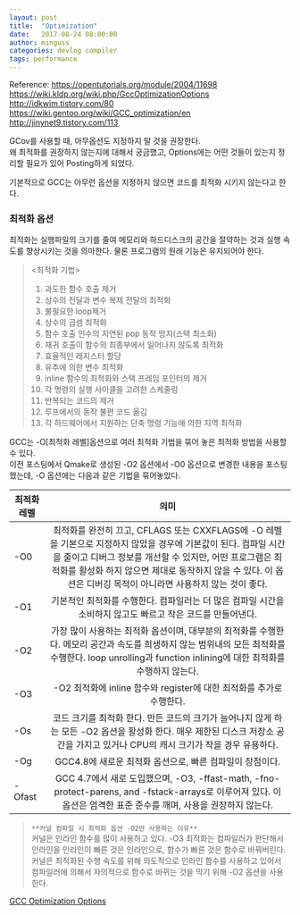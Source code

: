 ```yaml
---
layout: post
title:  "Optimization"
date:   2017-08-24 08:00:00
author: minguss
categories: devlog compiler
tags: performance
---
```



Reference: https://opentutorials.org/module/2004/11698  
https://wiki.kldp.org/wiki.php/GccOptimizationOptions  
http://idkwim.tistory.com/80  
https://wiki.gentoo.org/wiki/GCC_optimization/en  
http://jinynet9.tistory.com/113

GCov를 사용할 때, 아무옵션도 지정하지 말 것을 권장한다.  
왜 최적화를 권장하지 않는지에 대해서 궁금했고, Options에는 어떤 것들이 있는지 정리할 필요가 있어 Posting하게 되었다.  

기본적으로 GCC는 아무런 옵션을 지정하지 않으면 코드를 최적화 시키지 않는다고 한다. 

### 최적화 옵션  
최적화는 실행파일의 크기를 줄여 메모리와 하드디스크의 공간을 절약하는 것과 실행 속도를 향상시키는 것을 의마한다. 물론 프로그램의 원래 기능은 유지되어야 한다.

><최적화 기법>
>1. 과도한 함수 호출 제거
>2. 상수의 전달과 변수 복제 전달의 최적화
>3. 불필요한 loop제거
>1. 상수의 곱셈 최적화
>1. 함수 호출 인수의 지연된 pop 동작 방지(스택 최소화)
>1. 재귀 호출이 함수의 최종부에서 일어나지 않도록 최적화
>1. 효율적인 레지스터 할당
>1. 유추에 의한 변수 최적화
>1. inline 함수의 최적화와 스택 프레임 포인터의 제거
>1. 각 명령의 실행 사이클을 고려한 스케줄링
>1. 반복되는 코드의 제거
>1. 루프에서의 동작 불편 코드 옮김
>1. 각 하드웨어에서 지원하는 단축 명령 기능에 의한 지역 최적화

GCC는 -O[최적화 레벨]옵션으로 여러 최적화 기법을 묶어 놓은 최적화 방법을 사용할 수 있다.  
이전 포스팅에서 Qmake로 생성된 -O2 옵션에서 -O0 옵션으로 변경한 내용을 포스팅 했는데, -O 옵션에는 다음과 같은 기법을 묶어놓았다.



| 최적화 레벨 |                                                                                                                                              의미                                                                                                                                              |
|-------------|:----------------------------------------------------------------------------------------------------------------------------------------------------------------------------------------------------------------------------------------------------------------------------------------------:|
|     -O0     | 최적화를 완전히 끄고, CFLAGS 또는 CXXFLAGS에 -O 레벨을 기본으로 지정하지 않았을 경우에 기본값이 된다. 컴파일 시간을 줄이고 디버그 정보를 개선할 수 있지만, 어떤 프로그램은 최적화를 활성화 하지 않으면 제대로 동작하지 않을 수 있다. 이 옵션은 디버깅 목적이 아니라면 사용하지 않는 것이 좋다. |
|     -O1     | 기본적인 최적화를 수행한다. 컴파일러는 더 많은 컴파일 시간을 소비하지 않고도 빠르고 작은 코드를 만들어낸다.                                                                                                                                                                                    |
|     -O2     | 가장 많이 사용하는 최적화 옵션이며, 대부분의 최적화를 수행한다. 메모리 공간과 속도를 희생하지 않는 범위내의 모든 최적화를 수행한다. loop unrolling과 function inlining에 대한 최적화를 수행하지 않는다.                                                                                        |
|     -O3     | -O2 최적화에 inline 함수와 register에 대한 최적화를 추가로 수행한다.                                                                                                                                                                                                                           |
|     -Os     | 코드 크기를 최적화 한다. 만든 코드의 크기가 늘어나지 않게 하는 모든 -O2 옵션을 활성화 한다. 매우 제한된 디스크 저장소 공간을 가지고 있거나 CPU의 캐시 크기가 작을 경우 유용하다.                                                                                                               |
|     -Og     | GCC4.8에 새로운 최적화 옵션으로, 빠른 컴파일이 장점이다.                                                                                                                                                                                                                                       |
|    -Ofast   | GCC 4.7에서 새로 도입했으며, -O3, -ffast-math, -fno-protect-parens, and -fstack-arrays로 이루어져 있다. 이 옵션은 엄격한 표준 준수를 깨며, 사용을 권장하지 않는다.                                                                                                                             |

>`**커널 컴파일 시 최적화 옵션 -O2만 사용하는 이유**`  
커널은 인라인 함수를 많이 사용하고 있다. -O3 최적화는 컴파일러가 판단해서 인라인을 인라인이 빠른 것은 인라인으로, 함수가 빠른 것은 함수로 바꿔버린다. 커널은 최적화된 수행 속도를 위해 의도적으로 인라인 함수를 사용하고 있어서 컴파일러에 의해서 자의적으로 함수로 바뀌는 것을 막기 위해 -O2 옵션을 사용한다.

[GCC Optimization Options](https://gcc.gnu.org/onlinedocs/gcc/Optimize-Options.html)
